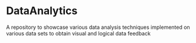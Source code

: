 # DataAnalytics
A repository to showcase various data analysis techniques implemented on various data sets to obtain visual and logical data feedback 
